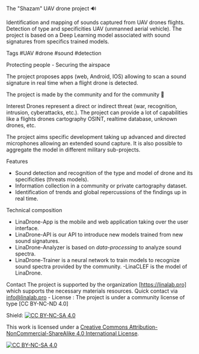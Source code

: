 The "Shazam" UAV drone project 🔊

Identification and mapping of sounds captured from UAV drones flights. Detection of type and specificities UAV (unmanned aerial vehicle). The project is based on a Deep Learning model associated with sound signatures from specifics trained models.

Tags #UAV #drone #sound #detection

Protecting people - Securing the airspace

The project proposes apps (web, Android, IOS) allowing to scan a sound signature in real time when a flight drone is detected. 

The project is made by the community and for the community 🤖

Interest
Drones represent a direct or indirect threat (war, recognition, intrusion, cyberattacks, etc.). The project can provide a lot of capabilities like a flights drones cartography OSINT, realtime database, unknown drones, etc.

The project aims specific development taking up advanced and directed microphones allowing an extended sound capture. It is also possible to aggregate the model in different military sub-projects.

Features
- Sound detection and recognition of the type and model of drone and its specificities (threats models).
- Information collection in a community or private cartography dataset.
- Identification of trends and global repercussions of the findings up in real time.

Technical composition
- LinaDrone-App is the mobile and web application taking over the user interface.
- LinaDrone-API is our API to introduce new models trained from new sound signatures.
- LinaDrone-Analyzer is based on *data-processing* to analyze sound spectra.
- LinaDrone-Trainer is a neural network to train models to recognize sound spectra provided by the community.
-LinaCLEF is the model of LinaDrone.

Contact
The project is supported by the organization [https://linalab.pro] which supports the necessary materials resources. Quick contact via info@linalab.pro - License : The project is under a community license of type [CC BY-NC-ND 4.0]

Shield: [![CC BY-NC-SA 4.0][cc-by-nc-sa-shield]][cc-by-nc-sa]

This work is licensed under a
[Creative Commons Attribution-NonCommercial-ShareAlike 4.0 International License][cc-by-nc-sa].

[![CC BY-NC-SA 4.0][cc-by-nc-sa-image]][cc-by-nc-sa]

[cc-by-nc-sa]: http://creativecommons.org/licenses/by-nc-sa/4.0/
[cc-by-nc-sa-image]: https://licensebuttons.net/l/by-nc-sa/4.0/88x31.png
[cc-by-nc-sa-shield]: https://img.shields.io/badge/License-CC%20BY--NC--SA%204.0-lightgrey.svg
